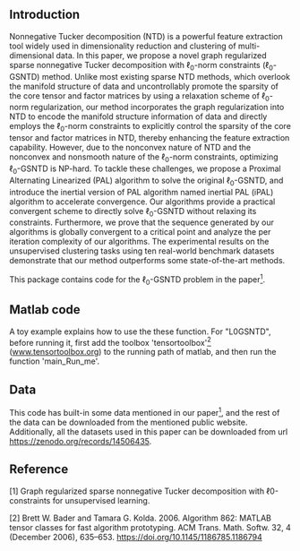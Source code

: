 ## Introduction
Nonnegative Tucker decomposition (NTD) is a powerful feature extraction tool widely used in dimensionality reduction and clustering of multi-dimensional data. In this paper,  we propose a novel graph regularized sparse nonnegative Tucker decomposition with $\ell_{0}$-norm constraints ($\ell_{0}$-GSNTD) method. Unlike most existing sparse NTD methods, which overlook the manifold structure of data and uncontrollably promote the sparsity of the core tensor and factor matrices by using a relaxation scheme of $\ell_{0}$-norm regularization, 
our method incorporates the graph regularization into NTD to encode the manifold structure information of data and directly employs the $\ell_{0}$-norm constraints to explicitly control the sparsity of the core tensor and factor matrices in NTD, thereby enhancing the feature extraction capability.  However, due to the nonconvex nature of NTD and the nonconvex and nonsmooth nature of the $\ell_{0}$-norm constraints, optimizing $\ell_{0}$-GSNTD is NP-hard. To tackle these challenges, we propose a Proximal Alternating Linearized (PAL) algorithm to solve the original $\ell_{0}$-GSNTD, and introduce the inertial version of PAL algorithm named inertial PAL (iPAL) algorithm to accelerate convergence. Our algorithms provide a practical convergent scheme to directly solve $\ell_{0}$-GSNTD without relaxing its constraints. Furthermore, we prove that the sequence generated by our algorithms is globally convergent to a critical point and analyze the per iteration complexity of our algorithms. The experimental results on the unsupervised clustering tasks using ten real-world benchmark datasets demonstrate that our method outperforms some state-of-the-art methods.  

This package contains code for the $\ell_0$-GSNTD problem in the paper[<sup>1</sup>](#refer-id). 

## Matlab code
A toy example explains how to use the these function. For "L0GSNTD", before running it, first add the toolbox 'tensortoolbox'[<sup>2</sup>](#refer-id) (www.tensortoolbox.org) to the running path of matlab, and then run the function 'main_Run_me'. 


## Data
This code has built-in some data mentioned in our paper[<sup>1</sup>](#refer-id), and the rest of the data can be downloaded from the mentioned public website. Additionally, all the datasets used in this paper can be downloaded from url https://zenodo.org/records/14506435. 

## Reference
<div id="refer-id"></div>
[1] Graph regularized sparse nonnegative Tucker decomposition with ℓ0-constraints for unsupervised learning. 

[2] Brett W. Bader and Tamara G. Kolda. 2006. Algorithm 862: MATLAB tensor classes for fast algorithm prototyping. ACM Trans. Math. Softw. 32, 4 (December 2006), 635–653. https://doi.org/10.1145/1186785.1186794
